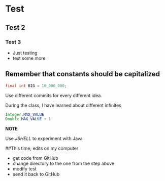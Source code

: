 # Test
## Test 2
### Test 3
* Just testing
* test some more

## Remember that constants should be capitalized

```java
final int BIG = 10_000_000;
```

Use different commits for every different idea.

During the class, I have learned about different infinites

```java
Integer.MAX_VALUE
Double.MAX_VALUE + 1
```

**NOTE**

Use *JSHELL* to experiment with Java

##This time, edits on my computer
* get code from GitHub
* change directory to the one from the step above
* modify test
* send it back to GitHub
